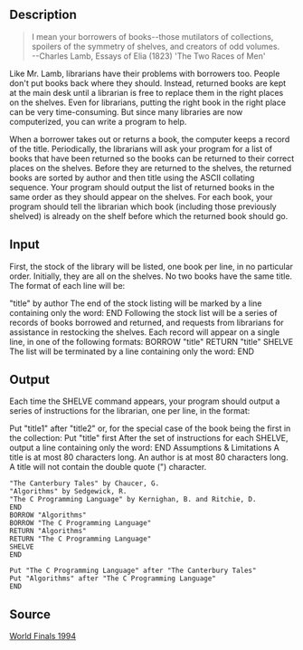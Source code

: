 <h2>Description</h2><blockquote>I mean your borrowers of books--those mutilators of collections, spoilers of the symmetry of shelves, and creators of odd volumes.
<br>--Charles Lamb, Essays of Elia (1823) 'The Two Races of Men' </blockquote><p>
</p>Like Mr. Lamb, librarians have their problems with borrowers too. People don't put books back where they should. Instead, returned books are kept at the main desk until a librarian is free to replace them in the right places on the shelves. Even for librarians, putting the right book in the right place can be very time-consuming. But since many libraries are now computerized, you can write a program to help. 

When a borrower takes out or returns a book, the computer keeps a record of the title. Periodically, the librarians will ask your program for a list of books that have been returned so the books can be returned to their correct places on the shelves. Before they are returned to the shelves, the returned books are sorted by author and then title using the ASCII collating sequence. Your program should output the list of returned books in the same order as they should appear on the shelves. For each book, your program should tell the librarian which book (including those previously shelved) is already on the shelf before which the returned book should go. 
<h2>Input</h2><p>First, the stock of the library will be listed, one book per line, in no particular order. Initially, they are all on the shelves. No two books have the same title. The format of each line will be: 
</p>"title" by author 
The end of the stock listing will be marked by a line containing only the word: 
END 
Following the stock list will be a series of records of books borrowed and returned, and requests from librarians for assistance in restocking the shelves. Each record will appear on a single line, in one of the following formats: 
BORROW "title"
RETURN "title"
SHELVE 
The list will be terminated by a line containing only the word: 
END <h2>Output</h2><p>Each time the SHELVE command appears, your program should output a series of instructions for the librarian, one per line, in the format: 
</p>Put "title1" after "title2" 
or, for the special case of the book being the first in the collection: 
Put "title" first 
After the set of instructions for each SHELVE, output a line containing only the word: 
END
Assumptions &amp; Limitations 
A title is at most 80 characters long. 
An author is at most 80 characters long. 
A title will not contain the double quote (") character. <pre><code class="language-input1">&quot;The Canterbury Tales&quot; by Chaucer, G.
&quot;Algorithms&quot; by Sedgewick, R.
&quot;The C Programming Language&quot; by Kernighan, B. and Ritchie, D.
END
BORROW &quot;Algorithms&quot;
BORROW &quot;The C Programming Language&quot;
RETURN &quot;Algorithms&quot;
RETURN &quot;The C Programming Language&quot;
SHELVE
END</code></pre><pre><code class="language-output1">Put &quot;The C Programming Language&quot; after &quot;The Canterbury Tales&quot;
Put &quot;Algorithms&quot; after &quot;The C Programming Language&quot;
END
</code></pre><h2>Source</h2><a href="searchproblem?field=source&amp;key=World+Finals+1994">World Finals 1994</a>